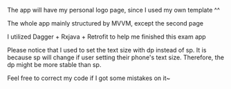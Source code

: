 The app will have my personal logo page, since I used my own template ^^

The whole app mainly structured by MVVM, except the second page

I utilized Dagger + Rxjava + Retrofit to help me finished this exam app

Please notice that I used to set the text size with dp instead of sp. It is because sp will change if user setting their phone's text size. Therefore, the dp might be more stable than sp.

Feel free to correct my code if I got some mistakes on it~
